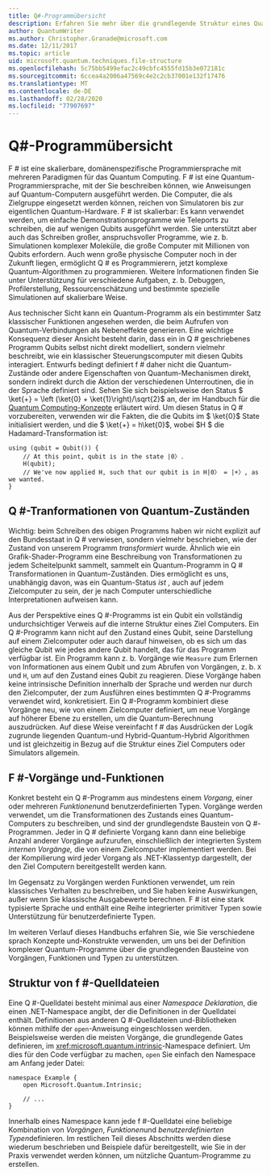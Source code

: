 ```yaml
---
title: Q#-Programmübersicht
description: Erfahren Sie mehr über die grundlegende Struktur eines Quantum-Programms und darüber, wie es Transformationen von Quantum-Zuständen darstellt.
author: QuantumWriter
ms.author: Christopher.Granade@microsoft.com
ms.date: 12/11/2017
ms.topic: article
uid: microsoft.quantum.techniques.file-structure
ms.openlocfilehash: 5c75bb5499efac2c49cbfc4555fd15b3e072181c
ms.sourcegitcommit: 6ccea4a2006a47569c4e2c2cb37001e132f17476
ms.translationtype: MT
ms.contentlocale: de-DE
ms.lasthandoff: 02/28/2020
ms.locfileid: "77907697"
---
```

# <a name="q-program-overview"></a>Q#-Programmübersicht

F # ist eine skalierbare, domänenspezifische Programmiersprache mit mehreren Paradigmen für das Quantum Computing. F # ist eine Quantum-Programmiersprache, mit der Sie beschreiben können, wie Anweisungen auf Quantum-Computern ausgeführt werden. Die Computer, die als Zielgruppe eingesetzt werden können, reichen von Simulatoren bis zur eigentlichen Quantum-Hardware. F # ist skalierbar: Es kann verwendet werden, um einfache Demonstrationsprogramme wie Teleports zu schreiben, die auf wenigen Qubits ausgeführt werden. Sie unterstützt aber auch das Schreiben großer, anspruchsvoller Programme, wie z. b. Simulationen komplexer Moleküle, die große Computer mit Millionen von Qubits erfordern. Auch wenn große physische Computer noch in der Zukunft liegen, ermöglicht Q # es Programmierern, jetzt komplexe Quantum-Algorithmen zu programmieren. Weitere Informationen finden Sie unter Unterstützung für verschiedene Aufgaben, z. b. Debuggen, Profilerstellung, Ressourcenschätzung und bestimmte spezielle Simulationen auf skalierbare Weise. 

Aus technischer Sicht kann ein Quantum-Programm als ein bestimmter Satz klassischer Funktionen angesehen werden, die beim Aufrufen von Quantum-Verbindungen als Nebeneffekte generieren. Eine wichtige Konsequenz dieser Ansicht besteht darin, dass ein in Q # geschriebenes Programm Qubits selbst nicht direkt modelliert, sondern vielmehr beschreibt, wie ein klassischer Steuerungscomputer mit diesen Qubits interagiert.
Entwurfs bedingt definiert f # daher nicht die Quantum-Zustände oder andere Eigenschaften von Quantum-Mechanismen direkt, sondern indirekt durch die Aktion der verschiedenen Unterroutinen, die in der Sprache definiert sind.
Sehen Sie sich beispielsweise den Status $ \ket{+} = \left (\ket{0} + \ket{1}\right)/\sqrt{2}$ an, der im Handbuch für die [Quantum Computing-Konzepte](xref:microsoft.quantum.concepts.intro) erläutert wird.
Um diesen Status in Q # vorzubereiten, verwenden wir die Fakten, die die Qubits im $ \ket{0}$ State initialisiert werden, und die $ \ket{+} = h\ket{0}$, wobei $H $ die Hadamard-Transformation ist:

```qsharp
using (qubit = Qubit()) {
    // At this point, qubit is in the state |0〉.
    H(qubit);
    // We've now applied H, such that our qubit is in H|0〉 = |+〉, as we wanted.
}
```
## <a name="q-tranformations-of-quantum-states"></a>Q #-Tranformationen von Quantum-Zuständen

Wichtig: beim Schreiben des obigen Programms haben wir nicht explizit auf den Bundesstaat in Q # verwiesen, sondern vielmehr beschrieben, wie der Zustand von unserem Programm *transformiert* wurde.
Ähnlich wie ein Grafik-Shader-Programm eine Beschreibung von Transformationen zu jedem Scheitelpunkt sammelt, sammelt ein Quantum-Programm in Q # Transformationen in Quantum-Zuständen.
Dies ermöglicht es uns, unabhängig davon, was ein Quantum-Status *ist* , auch auf jedem Zielcomputer zu sein, der je nach Computer unterschiedliche Interpretationen aufweisen kann. 

Aus der Perspektive eines Q #-Programms ist ein Qubit ein vollständig undurchsichtiger Verweis auf die interne Struktur eines Ziel Computers.
Ein Q #-Programm kann nicht auf den Zustand eines Qubit, seine Darstellung auf einem Zielcomputer oder auch darauf hinweisen, ob es sich um das gleiche Qubit wie jedes andere Qubit handelt, das für das Programm verfügbar ist.
Ein Programm kann z. b. Vorgänge wie `Measure` zum Erlernen von Informationen aus einem Qubit und zum Abrufen von Vorgängen, z. b. `X` und `H`, um auf den Zustand eines Qubit zu reagieren.
Diese Vorgänge haben keine intrinsische Definition innerhalb der Sprache und werden nur durch den Zielcomputer, der zum Ausführen eines bestimmten Q #-Programms verwendet wird, konkretisiert.
Ein Q #-Programm kombiniert diese Vorgänge neu, wie von einem Zielcomputer definiert, um neue Vorgänge auf höherer Ebene zu erstellen, um die Quantum-Berechnung auszudrücken.
Auf diese Weise vereinfacht f # das Ausdrücken der Logik zugrunde liegenden Quantum-und Hybrid-Quantum-Hybrid Algorithmen und ist gleichzeitig in Bezug auf die Struktur eines Ziel Computers oder Simulators allgemein.

## <a name="q-operations-and-functions"></a>F #-Vorgänge und-Funktionen

Konkret besteht ein Q #-Programm aus mindestens einem *Vorgang*, einer oder mehreren *Funktionen*und benutzerdefinierten Typen. Vorgänge werden verwendet, um die Transformationen des Zustands eines Quantum-Computers zu beschreiben, und sind der grundlegendste Baustein von Q #-Programmen. Jeder in Q # definierte Vorgang kann dann eine beliebige Anzahl anderer Vorgänge aufzurufen, einschließlich der integrierten System *internen Vorgänge,* die von einem Zielcomputer implementiert werden.
Bei der Kompilierung wird jeder Vorgang als .NET-Klassentyp dargestellt, der den Ziel Computern bereitgestellt werden kann.

Im Gegensatz zu Vorgängen werden Funktionen verwendet, um rein klassisches Verhalten zu beschreiben, und Sie haben keine Auswirkungen, außer wenn Sie klassische Ausgabewerte berechnen. F # ist eine stark typisierte Sprache und enthält eine Reihe integrierter primitiver Typen sowie Unterstützung für benutzerdefinierte Typen. 

Im weiteren Verlauf dieses Handbuchs erfahren Sie, wie Sie verschiedene sprach Konzepte und-Konstrukte verwenden, um uns bei der Definition komplexer Quantum-Programme über die grundlegenden Bausteine von Vorgängen, Funktionen und Typen zu unterstützen. 

## <a name="structure-of-q-source-files"></a>Struktur von f #-Quelldateien

Eine Q #-Quelldatei besteht minimal aus einer *Namespace Deklaration*, die einen .NET-Namespace angibt, der die Definitionen in der Quelldatei enthält.
Definitionen aus anderen Q #-Quelldateien und-Bibliotheken können mithilfe der `open`-Anweisung eingeschlossen werden.
Beispielsweise werden die meisten Vorgänge, die grundlegende Gates definieren, im <xref:microsoft.quantum.intrinsic>-Namespace definiert.
Um dies für den Code verfügbar zu machen, `open` Sie einfach den Namespace am Anfang jeder Datei:

```qsharp
namespace Example {
    open Microsoft.Quantum.Intrinsic;

    // ...
}
```

Innerhalb eines Namespace kann jede f #-Quelldatei eine beliebige Kombination von *Vorgängen*, *Funktionen*und *benutzerdefinierten Typen*definieren.
Im restlichen Teil dieses Abschnitts werden diese wiederum beschrieben und Beispiele dafür bereitgestellt, wie Sie in der Praxis verwendet werden können, um nützliche Quantum-Programme zu erstellen.
